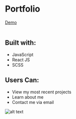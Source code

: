 <h1>Portfolio</h1>
<a href="https://portfolio-8aaeb.firebaseapp.com/">
  Demo
</a>
<br />
<br />

<h2>Built with:</h2>
<ul>
  <li>JavaScript</li>
  <li>React JS</li>
  <li>SCSS</li>
</ul>

<h2>Users Can:</h2>
<ul>
  <li>View my most recent projects</li>
  <li>Learn about me</li>
  <li>Contact me via email</li>
</ul>

![alt text](https://media.giphy.com/media/NQ5hsJKV6e8W4/giphy.gif)

